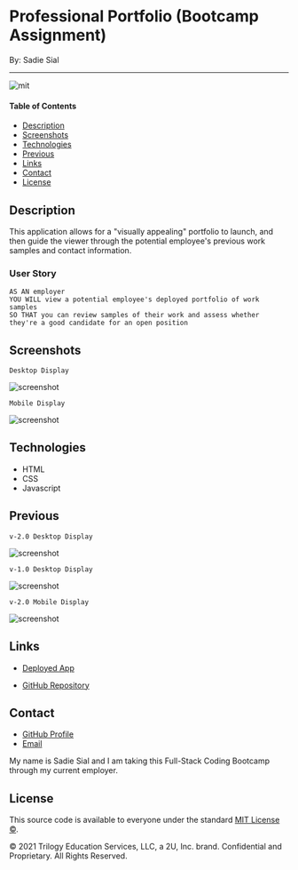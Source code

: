 # Professional Portfolio (Bootcamp Assignment) 

By: Sadie Sial
___

![mit](https://img.shields.io/badge/license-MIT-lightblue)

#### Table of Contents

* [Description](#description)
* [Screenshots](#screenshots)
* [Technologies](#technologies)
* [Previous](#previous)
* [Links](#links)
* [Contact](#contact)
* [License](#license)

## Description

This application allows for a "visually appealing" portfolio to launch, and then guide the viewer through the potential employee's previous work samples and contact information.


### User Story

```
AS AN employer
YOU WILL view a potential employee's deployed portfolio of work samples
SO THAT you can review samples of their work and assess whether they're a good candidate for an open position
```

## Screenshots
```
Desktop Display
```
![screenshot](./assets/images/desktop-v3.png)


```
Mobile Display
```
![screenshot](./assets/images/mobile-v3.png)


## Technologies
- HTML
- CSS
- Javascript <br>

## Previous

```
v-2.0 Desktop Display
```
![screenshot](./assets/images/desktop-v2.png)

```
v-1.0 Desktop Display
```
![screenshot](./assets/images/desktop-v1.png)


```
v-2.0 Mobile Display
```
![screenshot](./assets/images/mobile-v2.png)

## Links

- [Deployed App](https://sadielinks.github.io/professional-portfolio/)

- [GitHub Repository](https://github.com/sadielinks/professional-portfolio) <br>


## Contact

- [GitHub Profile](https://github.com/sadielinks)
- [Email](mailto:sadiecodes@gmail.com)

My name is Sadie Sial and I am taking this Full-Stack Coding Bootcamp through my current employer. <br>


## License

This source code is available to everyone under the standard [MIT License ©](https://github.com/microsoft/vscode/blob/master/LICENSE.txt). <br>

© 2021 Trilogy Education Services, LLC, a 2U, Inc. brand. Confidential and Proprietary. All Rights Reserved.